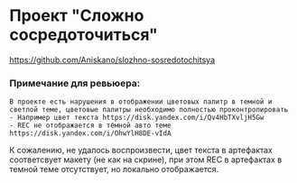 # Проект "Сложно сосредоточиться"

https://github.com/Aniskano/slozhno-sosredotochitsya

### Примечание для ревьюера:

```
В проекте есть нарушения в отображении цветовых палитр в темной и светлой теме, цветовые палитры необходимо полностью проконтролировать
- Например цвет текста https://disk.yandex.com/i/Qv4HbTXvljH5Gw
- REC не отображается в тёмной авто теме https://disk.yandex.com/i/OhwYlH8DE-vIdA
```

К сожалению, не удалось воспроизвести, цвет текста в артефактах соответсвует макету (не как на скрине), при этом REC в артефактах в темной теме отсутствует, но локально отображается.
